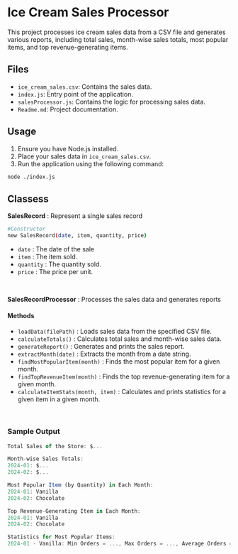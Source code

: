 # Ice Cream Sales Processor

This project processes ice cream sales data from a CSV file and generates various reports, including total sales, month-wise sales totals, most popular items, and top revenue-generating items.

## Files

- `ice_cream_sales.csv`: Contains the sales data.
- `index.js`: Entry point of the application.
- `salesProcessor.js`: Contains the logic for processing sales data.
- `Readme.md`: Project documentation.

## Usage

1. Ensure you have Node.js installed.
2. Place your sales data in `ice_cream_sales.csv`.
3. Run the application using the following command:

```sh
node ./index.js
```

## Classess

**SalesRecord** : Represent a single sales record
```sh
#Constructor
new SalesRecord(date, item, quantity, price)
```
-	```date``` : The date of the sale
-	```item``` : The item sold.
-	```quantity``` : The quantity sold.
-	```price``` : The price per unit.

<br>

**SalesRecordProcessor** : Processes the sales data and generates reports

#### Methods
-	```loadData(filePath)``` : Loads sales data from the specified CSV file.
-	```calculateTotals()``` : Calculates total sales and month-wise sales data.
-	```generateReport()``` : Generates and prints the sales report.
-	```extractMonth(date)``` : Extracts the month from a date string.
-	```findMostPopularItem(month)``` : Finds the most popular item for a given month.
-	```findTopRevenueItem(month)``` : Finds the top revenue-generating item for a given month.
-	```calculateItemStats(month, item)``` : Calculates and prints statistics for a given item in a given month.


<br>

### Sample Output
```js
Total Sales of the Store: $...

Month-wise Sales Totals:
2024-01: $...
2024-02: $...

Most Popular Item (by Quantity) in Each Month:
2024-01: Vanilla
2024-02: Chocolate

Top Revenue-Generating Item in Each Month:
2024-01: Vanilla
2024-02: Chocolate

Statistics for Most Popular Items:
2024-01 - Vanilla: Min Orders = ..., Max Orders = ..., Average Orders = ...
```